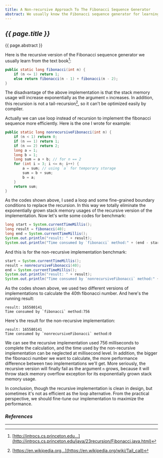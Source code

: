```yaml
---
title: A Non-recursive Approach To The Fibonacci Sequence Generator
abstract: We usually know the Fibonacci sequence generator for learning the recursive algorithm. In this article, I'd like to introduce to you a non-recursive implementation.
---
```


## _{{ page.title }}_

{{ page.abstract }}

Here is the recursive version of the Fibonacci sequence generator we usually learn from the text book[^fibrec]:

```java
public static long fibonacci(int n) {
    if (n <= 1) return 1;
    else return fibonacci(n - 1) + fibonacci(n - 2);
}
```

The disadvantage of the above implementation is that the stack memory usage will increase exponentially as the argument `n` increases. In addition, this recursion is not a tail-recursion[^tail], so it can't be optimized easily by compiler.

Actually we can use loop instead of recursion to implement the fibonacci sequence more efficiently. Here is the one I wrote for example:

```java
public static long nonrecursiveFibonacci(int n) {
    if (n < 1) return 0;
    if (n == 1) return 1;
    if (n == 2) return 2;
    long a = 1;
    long b = 1;
    long sum = a + b; // for n == 2
    for (int i = 3; i <= n; i++) {
        a = sum; // using `a` for temporary storage
        sum = b + sum;
        b = a;
    }
    return sum;
}
```

As the codes shown above, I used a loop and some fine-grained boundary conditions to replace the recursion. In this way we totally eliminate the exponentially grown stack memory usages of the recursive version of the implementation. Now let's write some codes for benchmark:

```java
long start = System.currentTimeMillis();
long result = fibonacci(40);
long end = System.currentTimeMillis();
System.out.println("result: " + result);
System.out.println("Time consumed by `fibonacci` method:" + (end - start));
```

And this is for the non-recursive implementation benchmark:

```java
start = System.currentTimeMillis();
result = nonrecursiveFibonacci(40);
end = System.currentTimeMillis();
System.out.println("result: " + result);
System.out.println("Time consumed by `nonrecursiveFibonacci` method:" + (end - start));
```

As the codes shown above, we used two different versions of implementations to calculate the 40th fibonacci number. And here's the running result:

```
result: 165580141
Time consumed by `fibonacci` method:756
```

Here's the result for the non-recursive implementation:

```
result: 165580141
Time consumed by `nonrecursiveFibonacci` method:0
```

We can see the recursive implementation used 756 milliseconds to complete the calculation, and the time used by the non-recursive implementation can be neglected at millisecond level. In addition, the bigger the fibonacci number we want to calculate, the more performance difference between two implementations we'll get. More seriously, the recursive version will finally fail as the argument `n` grows, because it will throw stack memory overflow exception for its exponentially grown stack memory usage.

In conclusion, though the recursive implementation is clean in design, but sometimes it's not as efficient as the loop alternative. From the practical perspective, we should fine-tune our implementation to maximize the performance.

### _References_

---

[^fibrec]: [http://introcs.cs.princeton.edu...](http://introcs.cs.princeton.edu/java/23recursion/Fibonacci.java.html)
[^tail]: [https://en.wikipedia.org...](https://en.wikipedia.org/wiki/Tail_call)
